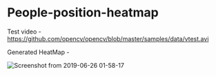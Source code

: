 # People-position-heatmap

Test video - https://github.com/opencv/opencv/blob/master/samples/data/vtest.avi

Generated HeatMap - 

![Screenshot from 2019-06-26 01-58-17](https://user-images.githubusercontent.com/29770201/60131075-1db8c080-97b6-11e9-9867-f386108d76a7.png)
